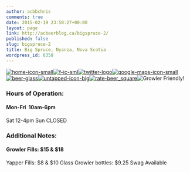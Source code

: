 ```yaml
---
author: acbbchris
comments: true
date: 2015-02-19 23:50:27+00:00
layout: page
link: http://acbeerblog.ca/bigspruce-2/
published: false
slug: bigspruce-2
title: Big Spruce, Nyanza, Nova Scotia
wordpress_id: 6358
---
```


[![home-icon-small](http://acbeerblog.ca/wp-content/uploads/2015/02/home-icon-small.png)](http://www.bigspruce.ca)[![f-ic-sml](http://acbeerblog.ca/wp-content/uploads/2015/02/f-ic-sml.jpg)](https://www.facebook.com/BigSpruceBrewing)[![twitter-logo](http://acbeerblog.ca/wp-content/uploads/2015/03/twitter-logo1-e1430417677901.png)](https://twitter.com/bigsprucebrew)[![google-maps-icon-small](http://acbeerblog.ca/wp-content/uploads/2015/03/google-maps-icon-small.png)](https://www.google.nl/maps/place/Big+Spruce+Brewing/@46.085972,-60.910177,15z/data=!4m2!3m1!1s0x0:0xcb4b17b830e70937?sa=X&ei=MG9CVaqQAqPiywPr9IH4Cg&ved=0CHoQ_BIwDA)[![beer-glass](http://acbeerblog.ca/wp-content/uploads/2015/03/beer-glass.png)](http://bigspruce.ca/where-to-find-big-spruce/)[![untapped-icon-big](http://acbeerblog.ca/wp-content/uploads/2015/02/untapped-icon-big-e1438012553963.png)](https://untappd.com/BigSpruceBrewing)[![rate-beer_square](http://acbeerblog.ca/wp-content/uploads/2015/02/rate-beer_square-e1438013059705.jpg)](http://www.ratebeer.com/brewers/big-spruce-brewing/16419/)![Growler Friendly!](http://acbeerblog.ca/wp-content/uploads/2015/03/beer-growler-green.png)





### 




### **Hours of Operation:**




#### Mon-Fri  10am-6pm
Sat 12-4pm
Sun CLOSED




### **Additional Notes:**




#### Growler Fills: $15 & $18
Yapper Fills: $8 & $10
Glass Growler bottles: $9.25
Swag Available



